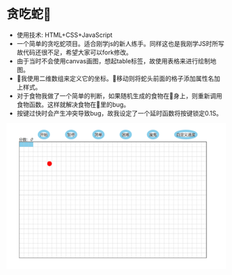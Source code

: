 贪吃蛇🐍
==========
- 使用技术: HTML+CSS+JavaScript
- 一个简单的贪吃蛇项目。适合刚学js的新人练手。同样这也是我刚学JS时所写故代码还很不足，希望大家可以fork修改。
- 由于当时不会使用canvas画图，想起table标签，故使用表格来进行绘制地图。
- 🐍我使用二维数组来定义它的坐标。🐍移动则将蛇头前面的格子添加属性名加上样式。
- 对于食物我做了一个简单的判断，如果随机生成的食物在🐍身上，则重新调用食物函数。这样就解决食物在🐍里的bug。
- 按键过快时会产生冲突导致bug，故我设定了一个延时函数将按键锁定0.1S。


![](preview.png)